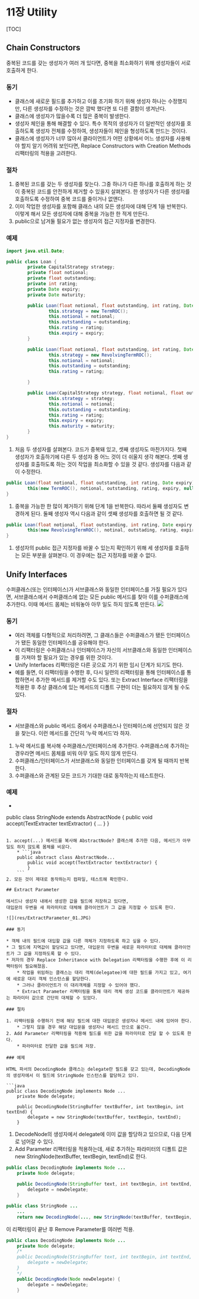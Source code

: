 # 11장 Utility
[TOC]

## Chain Constructors
중복된 코드를 갖는 생성자가 여러 개 있다면, 중복을 최소화하기 위해 생성자들이 서로 호출하게 한다.

### 동기
- 클래스에 새로운 필드를 추가하고 이를 초기화 하기 위해 생성자 하나는 수정했지만, 다른 생성자를 수정하는 것은 깜박 했다면 또 다른 결함이 생겨난다.
- 클래스에 생성자가 많을수록 더 많은 중복이 발생한다.
- 생성자 체인을 통해 해결할 수 있다. 특수 목적의 생성자가 더 일반적인 생성자를 호출하도록 생성자 전체를 수정하여, 생성자들이 체인을 형성하도록 만드는 것이다.
- 클래스에 생성자가 너무 많아서 클라이언트가 어떤 상황에서 어느 생성자를 사용해야 할지 알기 어려워 보인다면, Replace Constructors with Creation Methods 리팩터링의 적용을 고려한다.

### 절차
1. 중복된 코드를 갖는 두 생성자를 찾는다. 그중 하나가 다른 하나를 호출하게 하는 것이 중복된 코드를 안전하게 제거할 수 있을지 살펴본다. 한 생성자가 다른 생성자를 호출하도록 수정하여 중복 코드를 줄이거나 없앤다.
1. 이미 작업한 생성자를 포함해 클래스 내의 모든 생성자에 대해 단계 1을 반복한다. 이렇게 해서 모든 생성자에 대해 중복을 가능한 한 적게 만든다.
1. public으로 남겨둘 필요가 없는 생성자의 접근 지정자를 변경한다.

### 예제
```java
import java.util.Date;

public class Loan {
        private CapitalStrategy strategy;
        private float notional;
        private float outstanding;
        private int rating;
        private Date expiry;
        private Date maturity;

        public Loan(float notional, float outstanding, int rating, Date expiry) {
                this.strategy = new TermROC();
                this.notional = notional;
                this.outstanding = outstanding;
                this.rating = rating;
                this.expiry = expiry;
        }

        public Loan(float notional, float outstanding, int rating, Date expiry, Date maturity) {
                this.strategy = new RevolvingTermROC();
                this.notional = notional;
                this.outstanding = outstanding;
                this.rating = rating;

        }

        public Loan(CapitalStrategy strategy, float notional, float outstanding, int rating, Date expiry, Date maturity) {
                this.strategy = strategy;
                this.notional = notional;
                this.outstanding = outstanding;
                this.rating = rating;
                this.expiry = expiry;
                this.maturity = maturity;
        }
}
```
1. 처음 두 생성자를 살펴본다. 코드가 중복돼 있고, 셋째 생성자도 마찬가지다. 첫째 생성자가 호출하기에 다른 두 생성자 중 어느 것이 더 쉬울지 생각 해본다. 셋째 생성자를 호출하도록 하는 것이 작업을 최소화할 수 있을 것 같다. 생성자를 다음과 같이 수정한다.
```java
public Loan(float notional, float outstanding, int rating, Date expiry) {
        this(new TermROC(), notional, outstanding, rating, expiry, null);
}
```
1. 중복을 가능한 한 많이 제거하기 위해 단계 1을 반복한다. 따라서 둘째 생성자도 변경하게 된다. 둘째 생성자 역시 다음과 같이 셋째 생성자를 호출하면 될 것 같다.
```java
public Loan(float notional, float outstanding, int rating, Date expiry, Date maturity) {
        this(new RevolvingTermROC(), notinal, outstading, rating, expiry, maturity);
}
```
1. 생성자의 public 접근 지정자를 바꿀 수 있는지 확인하기 위해 세 생성자를 호출하는 모든 부분을 살펴본다. 이 경우에는 접근 지정자를 바꿀 수 없다.

## Unify Interfaces
수퍼클래스(또는 인터페이스)가 서브클래스와 동일한 인터페이스를 가질 필요가 있다면,
서브클래스에서 수퍼클래스에 없는 모든 public 메서드를 찾아 이를 수퍼클래스에 추가한다.
이때 메서드 몸체는 비워놓아 아무 일도 하지 않도록 만든다.
![](res/UnifyInterfaces.bmp)

### 동기

* 여러 객체를 다형적으로 처리하려면, 그 클래스들은 수퍼클래스가 됐든 인터페이스가 됐든 동일한 인터페이스를 공유해야 한다.
* 이 리팩터링은 수퍼클래스나 인터페이스가 자신의 서브클래스와 동일한 인터페이스를 가져야 할 필요가 있는 경우를 위한 것이다.
* Unify Interfaces 리팩터링은 다른 곳으로 가기 위한 임시 단계가 되기도 한다.
* 예를 들면, 이 리팩터링을 수행한 후, 다시 일련의 리팩터링을 통해 인터페이스를 통합하면서 추가한 메서드를 제거할 수도 있다. 또는 Extract Interface 리팩터링을 적용한 후 추상 클래스에 있는 메서드의 디폴트 구현이 더는 필요하지 않게 될 수도 있다.

### 절차

* 서브클래스와 public 메서드 중에서 수퍼클래스나 인터페이스에 선언되지 않은 것을 찾는다. 이런 메서드를 간단히 ‘누락 메서드’라 하자.
1. 누락 메서드를 복사해 수퍼클래스/인터페이스에 추가한다. 수퍼클래스에 추가하는 경우라면 메서드 몸체를 비워 아무 일도 하지 않게 만든다.
2. 수퍼클래스/인터페이스가 서브클래스와 동일한 인터페이스를 갖게 될 때까지 반복한다.
3. 수퍼클래스와 관계된 모든 코드가 기대한 대로 동작하는지 테스트한다.

### 예제

* ```java
public class StringNode extends AbstractNode {
        public void accept(TextExtracter textExtractor) {
                ...
        }
}
```

1. accept(...) 메서드를 복사해 AbstractNode? 클래스에 추가한 다음, 메서드가 아무 일도 하지 않도록 몸체를 비운다.
    * ```java
    public abstract class AbstractNode...
        public void accept(TextExtractor textExtractor) {
        }
    ```
2. 모든 것이 제대로 동작하는지 컴파일, 테스트해 확인한다.

## Extract Parameter

메서드나 생성자 내에서 생성한 값을 필드에 저장하고 있다면,
대입문의 우변을 새 파라미터로 대체해 클라이언트가 그 값을 지정할 수 있도록 한다.

![](res/ExtractParameter_01.JPG)

### 동기

* 객체 내의 필드에 대입할 값을 다른 객체가 지정하도록 하고 싶을 수 있다.
* 그 필드에 지역값이 할당되고 있다면, 대입문의 우변을 새로운 파라미터로 대체해 클라이언트가 그 값을 지정하도록 할 수 있다.
* 저자의 경우 Replace Inheritance with Delegation 리팩터링을 수행한 후에 이 리팩터링이 필요해졌음.
	* 작업을 위임하는 클래스는 대리 객체(delegatee)에 대한 필드를 가지고 있고, 여기에 새로운 대리 객체 인스턴스를 할당한다.
	* 그러나 클라이언트가 이 대리객체를 지정할 수 있어야 했다.
	* Extract Parameter 리팩터링을 통해 대리 객체 생성 코드를 클라이언트가 제공하는 파라미터 값으로 간단히 대체할 수 있었다.

### 절차

1. 리팩터링을 수행하기 전에 해당 필드에 대한 대입문은 생성자나 메서드 내에 있어야 한다.
	* 그렇지 않을 경우 해당 대입문을 생성자나 메서드 안으로 옮긴다.
2. Add Parameter 리팩터링을 적용해 필드를 위한 값을 파라미터로 전달 할 수 있도록 한다.
	* 파라미터로 전달한 값을 필드에 저장.

### 예제

HTML 파서의 DecodingNode 클래스는 delegate란 필드를 갖고 있는데, DecodingNode의 생성자에서 이 필드에 StringNode 인스턴스를 할당하고 있다.

```java
public class DecodingNode implements Node ...
	private Node delegate;
    
    public DecodingNode(StringBuffer textBuffer, int textBegin, int textEnd) {
    	delegate = new StringNode(textBuffer, textBegin, textEnd);
    }
```

1. DecodeNode의 생성자에서 delegate에 이미 값을 할당하고 있으므로, 다음 단계로 넘어갈 수 있다.
2. Add Parameter 리팩터링을 적용하는데, 새로 추가하는 파라미터의 디폴트 값은 new StringNode(textBuffer, textBegin, textEnd)로 한다.
```java
public class DecodingNode implements Node ...
	private Node delegate;
    
    public DecodingNode(StringBuffer text, int textBegin, int textEnd, Node newDelegate) {
    	delegate = newDelegate;
    }
```
```java
public class StringNode ...
	...
    return new DecodingNode(..., new StringNode(textBuffer, textBegin, textEnd));
```

이 리팩터링이 끝난 후 Remove Parameter를 여러번 적용.

```java
public class DecodingNode implements Node ...
	private Node delegate;
    /*
    public DecodingNode(StringBuffer text, int textBegin, int textEnd, Node newDelegate) {
    	delegate = newDelegate;
    }
    */
    public DecodingNode(Node newDelegate) {
    	delegate = newDelegate;
    }
```
